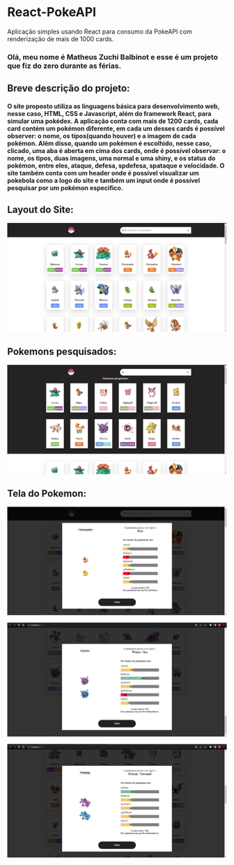 # React-PokeAPI
Aplicação simples usando React para consumo da PokeAPI com renderização de mais de 1000 cards.

### Olá, meu nome é Matheus Zuchi Balbinot e esse é um projeto que fiz do zero durante as férias. 
## Breve descrição do projeto:

#### O site proposto utiliza as linguagens básica para desenvolvimento web, nesse caso, HTML, CSS e Javascript, além do framework React, para simular uma pokédex. A aplicação conta com mais de 1200 cards, cada card contém um pokémon diferente, em cada um desses cards é possível observer: o nome, os tipos(quando houver) e a imagem de cada pokémon. Além disso, quando um pokémon é escolhido, nesse caso, clicado, uma aba é aberta em cima dos cards, onde é possível observar: o nome, os tipos, duas imagens, uma normal e uma shiny, e os status do pokémon, entre eles, ataque, defesa, spdefesa, spataque e velocidade. O site também conta com um header onde é possível visualizar um pokebola como a logo do site e também um input onde é possível pesquisar por um pokémon específico.

## Layout do Site: 
![](https://raw.githubusercontent.com/MatheusZuchiBalbinot/React-PokeAPI/main/Images/pokelayout.png)

## Pokemons pesquisados:
![](https://raw.githubusercontent.com/MatheusZuchiBalbinot/React-PokeAPI/main/Images/searched_pokemons.png)

## Tela do Pokemon:
![](https://raw.githubusercontent.com/MatheusZuchiBalbinot/React-PokeAPI/main/Images/pokescreen.png)

![](https://raw.githubusercontent.com/MatheusZuchiBalbinot/React-PokeAPI/main/Images/pokescreen2.png)

![](https://raw.githubusercontent.com/MatheusZuchiBalbinot/React-PokeAPI/main/Images/pokescreen3.png)
